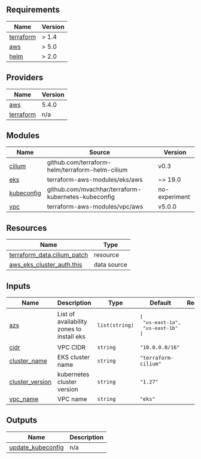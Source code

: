 ## Requirements

| Name | Version |
|------|---------|
| <a name="requirement_terraform"></a> [terraform](#requirement\_terraform) | > 1.4 |
| <a name="requirement_aws"></a> [aws](#requirement\_aws) | > 5.0 |
| <a name="requirement_helm"></a> [helm](#requirement\_helm) | > 2.0 |

## Providers

| Name | Version |
|------|---------|
| <a name="provider_aws"></a> [aws](#provider\_aws) | 5.4.0 |
| <a name="provider_terraform"></a> [terraform](#provider\_terraform) | n/a |

## Modules

| Name | Source | Version |
|------|--------|---------|
| <a name="module_cilium"></a> [cilium](#module\_cilium) | github.com/terraform-helm/terraform-helm-cilium | v0.3 |
| <a name="module_eks"></a> [eks](#module\_eks) | terraform-aws-modules/eks/aws | ~> 19.0 |
| <a name="module_kubeconfig"></a> [kubeconfig](#module\_kubeconfig) | github.com/mvachhar/terraform-kubernetes-kubeconfig | no-experiment |
| <a name="module_vpc"></a> [vpc](#module\_vpc) | terraform-aws-modules/vpc/aws | v5.0.0 |

## Resources

| Name | Type |
|------|------|
| [terraform_data.cilium_patch](https://registry.terraform.io/providers/hashicorp/terraform/latest/docs/resources/data) | resource |
| [aws_eks_cluster_auth.this](https://registry.terraform.io/providers/hashicorp/aws/latest/docs/data-sources/eks_cluster_auth) | data source |

## Inputs

| Name | Description | Type | Default | Required |
|------|-------------|------|---------|:--------:|
| <a name="input_azs"></a> [azs](#input\_azs) | List of availability zones to install eks | `list(string)` | <pre>[<br>  "us-east-1a",<br>  "us-east-1b"<br>]</pre> | no |
| <a name="input_cidr"></a> [cidr](#input\_cidr) | VPC CIDR | `string` | `"10.0.0.0/16"` | no |
| <a name="input_cluster_name"></a> [cluster\_name](#input\_cluster\_name) | EKS cluster name | `string` | `"terraform-cilium"` | no |
| <a name="input_cluster_version"></a> [cluster\_version](#input\_cluster\_version) | kubernetes cluster version | `string` | `"1.27"` | no |
| <a name="input_vpc_name"></a> [vpc\_name](#input\_vpc\_name) | VPC name | `string` | `"eks"` | no |

## Outputs

| Name | Description |
|------|-------------|
| <a name="output_update_kubeconfig"></a> [update\_kubeconfig](#output\_update\_kubeconfig) | n/a |
